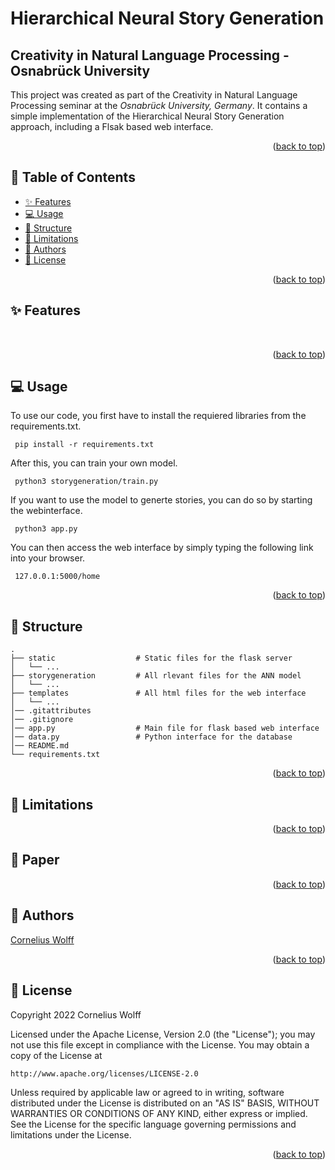 # Hierarchical Neural Story Generation
## Creativity in Natural Language Processing - Osnabrück University
This project was created as part of the Creativity in Natural Language Processing seminar at the _Osnabrück University, Germany_. It contains a simple implementation of the Hierarchical Neural Story Generation approach, including a Flsak based web interface.
<p align="right">(<a href="#top">back to top</a>)</p>

## 📖 Table of Contents
  - [✨ Features](#-features)
  - [💻 Usage](#-usage)
  - [💾 Structure](#-structure)
  - [🚫 Limitations](#-limitations)
  - [📝 Authors](#-authors)
  - [📎 License](#-license)
  <p align="right">(<a href="#top">back to top</a>)</p>

## ✨ Features
<br/>
<p align="right">(<a href="#top">back to top</a>)</p>

## 💻 Usage
To use our code, you first have to install the requiered libraries from the requirements.txt.
 ```
  pip install -r requirements.txt
  ```
After this, you can train your own model.
 ```
  python3 storygeneration/train.py
  ```
If you want to use the model to generte stories, you can do so by starting the webinterface.
 ```
  python3 app.py
  ```
You can then access the web interface by simply typing the following link into your browser.
 ```
  127.0.0.1:5000/home
```
<p align="right">(<a href="#top">back to top</a>)</p>

## 💾 Structure
<!-- Project Structure -->

    .
    ├── static                  # Static files for the flask server
    │   └── ...
    ├── storygeneration         # All rlevant files for the ANN model
    │   └── ...
    ├── templates               # All html files for the web interface
    │   └── ...
    │── .gitattributes
    │── .gitignore
    │── app.py                  # Main file for flask based web interface
    │── data.py                 # Python interface for the database
    │── README.md
    └── requirements.txt
<p align="right">(<a href="#top">back to top</a>)</p>

## 🚫 Limitations

<p align="right">(<a href="#top">back to top</a>)</p>


## 📃 Paper

<p align="right">(<a href="#top">back to top</a>)</p>

## 📝 Authors
[Cornelius Wolff](mailto:cowolff@uos.de)<br/>
<p align="right">(<a href="#top">back to top</a>)</p>

## 📎 License
Copyright 2022 Cornelius Wolff

Licensed under the Apache License, Version 2.0 (the "License");
you may not use this file except in compliance with the License.
You may obtain a copy of the License at

    http://www.apache.org/licenses/LICENSE-2.0

Unless required by applicable law or agreed to in writing, software
distributed under the License is distributed on an "AS IS" BASIS,
WITHOUT WARRANTIES OR CONDITIONS OF ANY KIND, either express or implied.
See the License for the specific language governing permissions and
limitations under the License.
<p align="right">(<a href="#top">back to top</a>)</p>